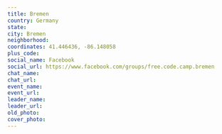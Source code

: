 ```yaml
---
title: Bremen
country: Germany
state: 
city: Bremen
neighborhood: 
coordinates: 41.446436, -86.148058
plus_code:
social_name: Facebook
social_url: https://www.facebook.com/groups/free.code.camp.bremen
chat_name:
chat_url:
event_name:
event_url:
leader_name:
leader_url:
old_photo: 
cover_photo:
---
```

